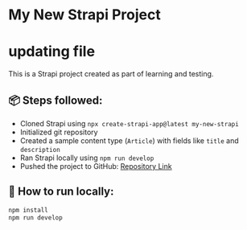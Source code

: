 # My New Strapi Project
# updating file
This is a Strapi project created as part of learning and testing.

## 📦 Steps followed:
- Cloned Strapi using `npx create-strapi-app@latest my-new-strapi`
- Initialized git repository
- Created a sample content type (`Article`) with fields like `title` and `description`
- Ran Strapi locally using `npm run develop`
- Pushed the project to GitHub: [Repository Link](https://github.com/JunaidShaikh786/my-new-strapi)

## 🚀 How to run locally:
```bash
npm install
npm run develop
